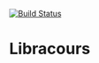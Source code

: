[![Build Status](https://travis-ci.org/awp2016/Libracours.svg?branch=master)](https://travis-ci.org/awp2016/Libracours)
# Libracours
